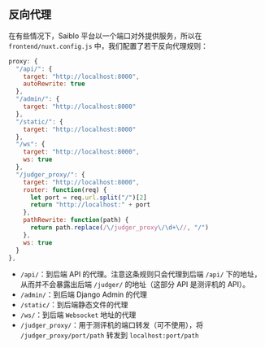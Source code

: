 ## 反向代理

在有些情况下，Saiblo 平台以一个端口对外提供服务，所以在 `frontend/nuxt.config.js` 中，我们配置了若干反向代理规则：

```js
proxy: {
  "/api/": {
    target: "http://localhost:8000",
    autoRewrite: true
  },
  "/admin/": {
    target: "http://localhost:8000"
  },
  "/static/": {
    target: "http://localhost:8000"
  },
  "/ws": {
    target: "http://localhost:8000",
    ws: true
  },
  "/judger_proxy/": {
    target: "http://localhost:8000",
    router: function(req) {
      let port = req.url.split("/")[2]
      return "http://localhost:" + port
    },
    pathRewrite: function(path) {
      return path.replace(/\/judger_proxy\/\d+\//, "/")
    },
    ws: true
  }
},
```

- `/api/`：到后端 API 的代理。注意这条规则只会代理到后端 `/api/` 下的地址，从而并不会暴露出后端 `/judger/` 的地址（这部分 API 是测评机的 API）。
- `/admin/`：到后端 Django Admin 的代理
- `/static/`：到后端静态文件的代理
- `/ws/`：到后端 `Websocket` 地址的代理
-  `/judger_proxy/`：用于测评机的端口转发（可不使用），将 `/judger_proxy/port/path` 转发到 `localhost:port/path`
